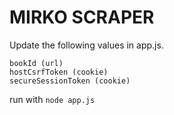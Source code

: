 # MIRKO SCRAPER

Update the following values in app.js.

```
bookId (url)
hostCsrfToken (cookie)
secureSessionToken (cookie)
```

run with `node app.js`

